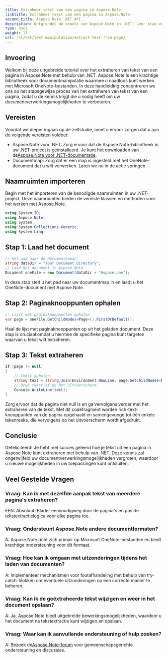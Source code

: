 ```yaml
---
title: Extraheer tekst van een pagina in Aspose.Note
linktitle: Extraheer tekst van een pagina in Aspose.Note
second_title: Aspose.Note .NET API
description: Ontgrendel de kracht van Aspose.Note in .NET! Leer stap voor stap tekst uit OneNote-pagina's extraheren. Verbeter vandaag nog uw vaardigheden op het gebied van documentverwerking.
type: docs
weight: 17
url: /nl/net/text-manipulation/extract-text-from-page/
---
```

## Invoering
Welkom bij deze uitgebreide tutorial over het extraheren van tekst van een pagina in Aspose.Note met behulp van .NET. Aspose.Note is een krachtige bibliotheek voor documentmanipulatie waarmee u naadloos kunt werken met Microsoft OneNote-bestanden. In deze handleiding concentreren we ons op het stapsgewijze proces van het extraheren van tekst van een pagina, zodat u de kennis krijgt die u nodig heeft om uw documentverwerkingsmogelijkheden te verbeteren.
## Vereisten
Voordat we dieper ingaan op de zelfstudie, moet u ervoor zorgen dat u aan de volgende vereisten voldoet:
-  Aspose.Note voor .NET: Zorg ervoor dat de Aspose.Note-bibliotheek in uw .NET-project is geïnstalleerd. Je kunt het downloaden van de[Aspose.Note voor .NET-documentatie](https://reference.aspose.com/note/net/).
- Documentmap: Zorg dat er een map is ingesteld met het OneNote-document dat u wilt verwerken.
Laten we nu in de actie springen.
## Naamruimten importeren
Begin met het importeren van de benodigde naamruimten in uw .NET-project. Deze naamruimten bieden de vereiste klassen en methoden voor het werken met Aspose.Note.
```csharp
using System.IO;
using Aspose.Note;
using System;
using System.Collections.Generic;
using System.Linq;
```
## Stap 1: Laad het document
```csharp
// Het pad naar de documentenmap.
string dataDir = "Your Document Directory";
// Laad het document in Aspose.Note.
Document oneFile = new Document(dataDir + "Aspose.one");
```
In deze stap stelt u het pad naar uw documentmap in en laadt u het OneNote-document met Aspose.Note.
## Stap 2: Paginaknooppunten ophalen
```csharp
// Lijst met paginaknooppunten ophalen
var page = oneFile.GetChildNodes<Page>().FirstOrDefault();
```
Haal de lijst met paginaknooppunten op uit het geladen document. Deze stap is cruciaal omdat u hiermee de specifieke pagina kunt targeten waarvan u tekst wilt extraheren.
## Stap 3: Tekst extraheren
```csharp
if (page != null)
{
    // Tekst ophalen
    string text = string.Join(Environment.NewLine, page.GetChildNodes<RichText>().Select(e => e.Text)) + Environment.NewLine;
    // Druk tekst af op het uitvoerscherm
    Console.WriteLine(text);
}
```
Zorg ervoor dat de pagina niet null is en ga vervolgens verder met het extraheren van de tekst. Met dit codefragment worden rich-text-knooppunten van de pagina opgehaald en samengevoegd tot één enkele tekenreeks, die vervolgens op het uitvoerscherm wordt afgedrukt.
## Conclusie
Gefeliciteerd! Je hebt met succes geleerd hoe je tekst uit een pagina in Aspose.Note kunt extraheren met behulp van .NET. Deze kennis zal ongetwijfeld uw documentverwerkingsmogelijkheden vergroten, waardoor u nieuwe mogelijkheden in uw toepassingen kunt ontsluiten.
## Veel Gestelde Vragen
### Vraag: Kan ik met dezelfde aanpak tekst van meerdere pagina's extraheren?
EEN: Absoluut! Blader eenvoudigweg door de pagina's en pas de tekstextractielogica voor elke pagina toe.
### Vraag: Ondersteunt Aspose.Note andere documentformaten?
A: Aspose.Note richt zich primair op Microsoft OneNote-bestanden en biedt krachtige ondersteuning voor dit formaat.
### Vraag: Hoe kan ik omgaan met uitzonderingen tijdens het laden van documenten?
A: Implementeer mechanismen voor foutafhandeling met behulp van try-catch-blokken om eventuele uitzonderingen op een correcte manier te beheren.
### Vraag: Kan ik de geëxtraheerde tekst wijzigen en weer in het document opslaan?
A: Ja, Aspose.Note biedt uitgebreide bewerkingsmogelijkheden, waardoor u het document na tekstextractie kunt wijzigen en opslaan.
### Vraag: Waar kan ik aanvullende ondersteuning of hulp zoeken?
 A: Bezoek de[Aspose.Note-forum](https://forum.aspose.com/c/note/28) voor gemeenschapsgerichte ondersteuning en discussies.